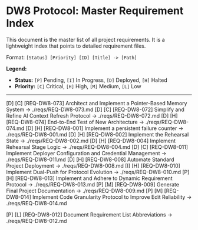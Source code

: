 # DW8 Protocol: Master Requirement Index

This document is the master list of all project requirements. It is a lightweight index that points to detailed requirement files.

Format: `[Status] [Priority] [ID] [Title] -> [Path]`

**Legend:**

- **Status:** `[P]` Pending, `[I]` In Progress, `[D]` Deployed, `[H]` Halted
- **Priority:** `[C]` Critical, `[H]` High, `[M]` Medium, `[L]` Low

---

[D] [C] [REQ-DW8-073] Architect and Implement a Pointer-Based Memory System -> ./reqs/REQ-DW8-073.md
[D] [C] [REQ-DW8-072] Simplify and Refine AI Context Refresh Protocol -> ./reqs/REQ-DW8-072.md
[D] [H] [REQ-DW8-074] End-to-End Test of New Architecture -> ./reqs/REQ-DW8-074.md
[D] [H] [REQ-DW8-001] Implement a persistent failure counter -> ./reqs/REQ-DW8-001.md
[D] [H] [REQ-DW8-002] Implement the Rehearsal State -> ./reqs/REQ-DW8-002.md
[D] [H] [REQ-DW8-004] Implement Rehearsal Stage Logic -> ./reqs/REQ-DW8-004.md
[D] [C] [REQ-DW8-011] Implement Deployer Configuration and Credential Management -> ./reqs/REQ-DW8-011.md
[D] [H] [REQ-DW8-008] Automate Standard Project Deployment -> ./reqs/REQ-DW8-008.md
[I] [H] [REQ-DW8-010] Implement Dual-Push for Protocol Evolution -> ./reqs/REQ-DW8-010.md
[P] [H] [REQ-DW8-013] Implement and Adhere to Dynamic Requirement Protocol -> ./reqs/REQ-DW8-013.md
[P] [M] [REQ-DW8-009] Generate Final Project Documentation -> ./reqs/REQ-DW8-009.md
[P] [M] [REQ-DW8-014] Implement Code Granularity Protocol to Improve Edit Reliability -> ./reqs/REQ-DW8-014.md

[P] [L] [REQ-DW8-012] Document Requirement List Abbreviations -> ./reqs/REQ-DW8-012.md
